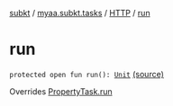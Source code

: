[subkt](../../index.md) / [myaa.subkt.tasks](../index.md) / [HTTP](index.md) / [run](./run.md)

# run

`protected open fun run(): `[`Unit`](https://kotlinlang.org/api/latest/jvm/stdlib/kotlin/-unit/index.html) [(source)](https://github.com/Myaamori/SubKt/blob/master/src/main/kotlin/myaa/subkt/tasks/tasks.kt#L1450)

Overrides [PropertyTask.run](../-property-task/run.md)

